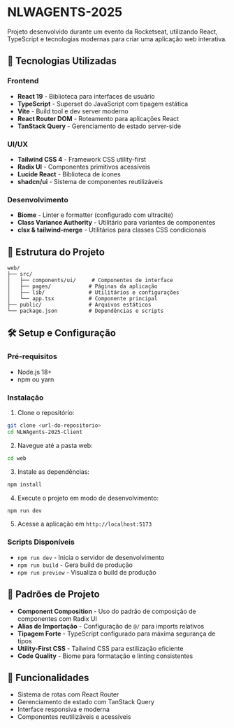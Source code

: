 # NLWAGENTS-2025

Projeto desenvolvido durante um evento da Rocketseat, utilizando React, TypeScript e tecnologias modernas para criar uma aplicação web interativa.

## 🚀 Tecnologias Utilizadas

### Frontend
- **React 19** - Biblioteca para interfaces de usuário
- **TypeScript** - Superset do JavaScript com tipagem estática
- **Vite** - Build tool e dev server moderno
- **React Router DOM** - Roteamento para aplicações React
- **TanStack Query** - Gerenciamento de estado server-side

### UI/UX
- **Tailwind CSS 4** - Framework CSS utility-first
- **Radix UI** - Componentes primitivos acessíveis
- **Lucide React** - Biblioteca de ícones
- **shadcn/ui** - Sistema de componentes reutilizáveis

### Desenvolvimento
- **Biome** - Linter e formatter (configurado com ultracite)
- **Class Variance Authority** - Utilitário para variantes de componentes
- **clsx & tailwind-merge** - Utilitários para classes CSS condicionais

## 📁 Estrutura do Projeto

```
web/
├── src/
│   ├── components/ui/     # Componentes de interface
│   ├── pages/            # Páginas da aplicação
│   ├── lib/              # Utilitários e configurações
│   └── app.tsx           # Componente principal
├── public/               # Arquivos estáticos
└── package.json          # Dependências e scripts
```

## 🛠️ Setup e Configuração

### Pré-requisitos
- Node.js 18+ 
- npm ou yarn

### Instalação

1. Clone o repositório:
```bash
git clone <url-do-repositorio>
cd NLWAgents-2025-Client
```

2. Navegue até a pasta web:
```bash
cd web
```

3. Instale as dependências:
```bash
npm install
```

4. Execute o projeto em modo de desenvolvimento:
```bash
npm run dev
```

5. Acesse a aplicação em `http://localhost:5173`

### Scripts Disponíveis

- `npm run dev` - Inicia o servidor de desenvolvimento
- `npm run build` - Gera build de produção
- `npm run preview` - Visualiza o build de produção

## 🎨 Padrões de Projeto

- **Component Composition** - Uso do padrão de composição de componentes com Radix UI
- **Alias de Importação** - Configuração de `@/` para imports relativos
- **Tipagem Forte** - TypeScript configurado para máxima segurança de tipos
- **Utility-First CSS** - Tailwind CSS para estilização eficiente
- **Code Quality** - Biome para formatação e linting consistentes

## 📱 Funcionalidades

- Sistema de rotas com React Router
- Gerenciamento de estado com TanStack Query
- Interface responsiva e moderna
- Componentes reutilizáveis e acessíveis

